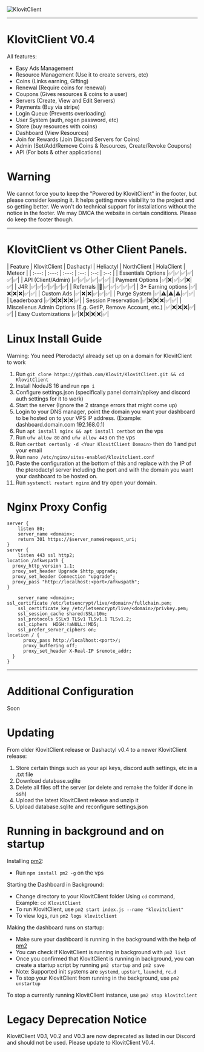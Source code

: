 ![KlovitClient]()

<hr>

# KlovitClient V0.4

All features:
- Easy Ads Management
- Resource Management (Use it to create servers, etc)
- Coins (Links earning, Gifting)
- Renewal (Require coins for renewal)
- Coupons (Gives resources & coins to a user)
- Servers (Create, View and Edit Servers)
- Payments (Buy via stripe)
- Login Queue (Prevents overloading)
- User System (auth, regen password, etc)
- Store (buy resources with coins)
- Dashboard (View Resources)
- Join for Rewards (Join Discord Servers for Coins)
- Admin (Set/Add/Remove Coins & Resources, Create/Revoke Coupons)
- API (For bots & other applications)

# Warning

We cannot force you to keep the "Powered by KlovitClient" in the footer, but please consider keeping it. It helps getting more visibility to the project and so getting better. We won't do technical support for installations without the notice in the footer. We may DMCA the website in certain conditions.
Please do keep the footer though.

<hr>

# KlovitClient vs Other Client Panels.

| Feature | KlovitClient | Dashactyl | Heliactyl | NorthClient  | HolaClient  | Meteor  |
| :---:   | :---: | :---: | :--: | :--: | :--: |
| Essentials Options |✅|✅|✅|✅|✅|✅|
| API (Client/Admin) |✅|✅|✅|✅|✅|✅|
| Payment Options |✅|❌|✅|✅|❌|✅|
| J4R |✅|✅|✅|✅|✅|✅|
| Referrals |🔄|✅|✅|✅|✅|✅|
| 3+ Earning options |✅|❌|❌|❌|✅|✅|
| Custom Ads |✅|❌|❌|✅|✅|✅|
| Purge System |✅|⚠️|⚠️|⚠️|✅|✅|
| Leaderboard |✅|❌|❌|❌|❌|✅|
| Session Preservation |✅|❌|❌|❌|✅|✅|
| Miscellenus Admin Options (E.g. GetIP, Remove Account, etc.) |✅|❌|❌|❌|✅|✅|
| Easy Customizations |✅|❌|❌|❌|❌|✅|


# Linux Install Guide

Warning: You need Pterodactyl already set up on a domain for KlovitClient to work
1. Run `git clone https://github.com/Klovit/KlovitClient.git && cd KlovitClient`
2. Install NodeJS 16 and run `npm i`
3. Configure settings.json (specifically panel domain/apikey and discord auth settings for it to work)
4. Start the server (Ignore the 2 strange errors that might come up)
5. Login to your DNS manager, point the domain you want your dashboard to be hosted on to your VPS IP address. (Example: dashboard.domain.com 192.168.0.1)
6. Run `apt install nginx && apt install certbot` on the vps
7. Run `ufw allow 80` and `ufw allow 443` on the vps
8. Run `certbot certonly -d <Your KlovitClient Domain>` then do 1 and put your email
9. Run `nano /etc/nginx/sites-enabled/klovitclient.conf`
10. Paste the configuration at the bottom of this and replace with the IP of the pterodactyl server including the port and with the domain you want your dashboard to be hosted on.
11. Run `systemctl restart nginx` and try open your domain.

# Nginx Proxy Config
```Nginx
server {
    listen 80;
    server_name <domain>;
    return 301 https://$server_name$request_uri;
}
server {
    listen 443 ssl http2;
location /afkwspath {
  proxy_http_version 1.1;
  proxy_set_header Upgrade $http_upgrade;
  proxy_set_header Connection "upgrade";
  proxy_pass "http://localhost:<port>/afkwspath";
}
    
    server_name <domain>;
ssl_certificate /etc/letsencrypt/live/<domain>/fullchain.pem;
    ssl_certificate_key /etc/letsencrypt/live/<domain>/privkey.pem;
    ssl_session_cache shared:SSL:10m;
    ssl_protocols SSLv3 TLSv1 TLSv1.1 TLSv1.2;
    ssl_ciphers  HIGH:!aNULL:!MD5;
    ssl_prefer_server_ciphers on;
location / {
      proxy_pass http://localhost:<port>/;
      proxy_buffering off;
      proxy_set_header X-Real-IP $remote_addr;
  }
}
```

<hr>

# Additional Configuration

Soon

# Updating 

From older KlovitClient release or Dashactyl v0.4 to a newer KlovitClient release:
1. Store certain things such as your api keys, discord auth settings, etc in a .txt file
2. Download database.sqlite 
3. Delete all files off the server (or delete and remake the folder if done in ssh)
4. Upload the latest KlovitClient release and unzip it
5. Upload database.sqlite and reconfigure settings.json

# Running in background and on startup
Installing [pm2](https://github.com/Unitech/pm2):
- Run `npm install pm2 -g` on the vps

Starting the Dashboard in Background:
- Change directory to your KlovitClient folder Using `cd` command, Example: `cd KlovitClient` 
- To run KlovitClient, use `pm2 start index.js --name "klovitclient"`
- To view logs, run `pm2 logs klovitclient`

Making the dashboard runs on startup:
- Make sure your dashboard is running in the background with the help of [pm2](https://github.com/Unitech/pm2)
- You can check if KlovitClient is running in background with `pm2 list`
- Once you confirmed that KlovitClient is running in background, you can create a startup script by running `pm2 startup` and `pm2 save`
- Note: Supported init systems are `systemd`, `upstart`, `launchd`, `rc.d`
- To stop your KlovitClient from running in the background, use `pm2 unstartup`

To stop a currently running KlovitClient instance, use `pm2 stop klovitclient`

# Legacy Deprecation Notice

KlovitClient V0.1, V0.2 and V0.3 are now deprecated as listed in our Discord and should not be used.
Please update to KlovitClient V0.4.